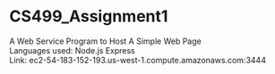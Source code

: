 # CS499_Assignment1

A Web Service Program to Host A Simple Web Page<br>
Languages used: Node.js Express<br>
Link: ec2-54-183-152-193.us-west-1.compute.amazonaws.com:3444
